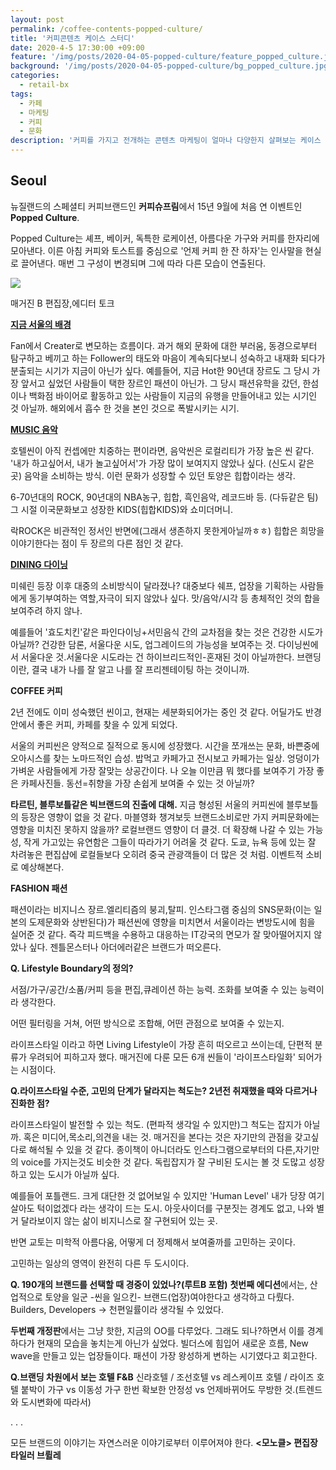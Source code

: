 ```yaml
---
layout: post
permalink: /coffee-contents-popped-culture/
title: '커피콘텐츠 케이스 스터디'
date: 2020-4-5 17:30:00 +09:00
feature: '/img/posts/2020-04-05-popped-culture/feature_popped_culture.jpg'
background: '/img/posts/2020-04-05-popped-culture/bg_popped_culture.jpg'
categories:
  - retail-bx
tags:
  - 카페
  - 마케팅
  - 커피
  - 문화
description: '커피를 가지고 전개하는 콘텐츠 마케팅이 얼마나 다양한지 살펴보는 케이스 스터디. 뉴질랜드 커피 슈프림의 커피로 여는 아침 시리즈.'
---
```


## Seoul

뉴질랜드의 스페셜티 커피브랜드인 **커피슈프림**에서 15년 9월에 처음 연 이벤트인 **Popped Culture**.



Popped Culture는 셰프, 베이커, 독특한 로케이션, 아름다운 가구와 커피를 한자리에 모아낸다. 이른 아침 커피와 토스트를 중심으로 '언제 커피 한 잔 하자'는 인사말을 현실로 끌어낸다. 매번 그 구성이 변경되며 그에 따라 다른 모습이 연출된다.

<img src="https://331mrnu3ylm2k3db3s1xd1hg-wpengine.netdna-ssl.com/wp-content/uploads/2015/11/Sprudge-PoppedCultureXCoffeeSupreme-AbigailGranbery-Popped_Culture_2_Seating_Area_Simon_Moore_03.jpg">

매거진 B 편집장,에디터 토크

<u>**지금 서울의 배경**</u>

Fan에서 Creater로 변모하는 흐름이다.
과거 해외 문화에 대한 부러움, 동경으로부터 탐구하고 베끼고 하는 Follower의 태도와 마음이 계속되다보니 성숙하고 내재화 되다가 분출되는 시기가 지금이 아닌가 싶다. 예를들어, 지금 Hot한 90년대 장르도 그 당시 가장 앞서고 싶었던 사람들이 택한 장르인 패션이 아닌가. 그 당시 패션유학을 갔던, 한섬이나 백화점 바이어로 활동하고 있는 사람들이 지금의 유행을 만들어내고 있는 시기인 것 아닐까. 해외에서 흡수 한 것을 본인 것으로 폭발시키는 시기.



<u>**MUSIC 음악**</u>

호텔씬이 아직 컨셉에만 치중하는 편이라면, 음악씬은 로컬리티가 가장 높은 씬 같다.
'내가 하고싶어서, 내가 놀고싶어서'가 가장 많이 보여지지 않았나 싶다. (신도시 같은 곳)
음악을 소비하는 방식. 이런 문화가 성장할 수 있던 토양은 힙합이라는 생각.

6-70년대의 ROCK, 90년대의 NBA농구, 힙합, 흑인음악, 레코드바 등.  (다듀같은 팀)
그 시절 이국문화보고 성장한 KIDS(힙합KIDS)와 쇼미더머니.

락ROCK은 비관적인 정서인 반면에(그래서 생존하지 못한게아닐까ㅎㅎ)
힙합은 희망을 이야기한다는 점이 두 장르의 다른 점인 것 같다.



<u>**DINING 다이닝**</u>

미쉐린 등장 이후 대중의 소비방식이 달라졌나? 대중보다 쉐프, 업장을 기획하는 사람들에게 동기부여하는 역할,자극이 되지 않았나 싶다. 맛/음악/시각 등 총체적인 것의 합을 보여주려 하지 않나.

예를들어 '효도치킨'같은 파인다이닝+서민음식 간의 교차점을 찾는 것은 건강한 시도가 아닐까?
건강한 담론, 서울다운 시도, 업그레이드의 가능성을 보여주는 것. 다이닝씬에서 서울다운 것.서울다운 시도라는 건 하이브리드적인-혼재된 것이 아닐까한다. 브랜딩이란, 결국 내가 나를 잘 알고 나를 잘 프리젠테이팅 하는 것이니까.



**COFFEE 커피**

2년 전에도 이미 성숙했던 씬이고, 현재는 세분화되어가는 중인 것 같다.
어딜가도 반경 안에서 좋은 커피, 카페를 찾을 수 있게 되었다.

서울의 커피씬은 양적으로 질적으로 동시에 성장했다. 시간을 쪼개쓰는 문화, 바쁜중에 오아시스를 찾는 노마드적인 습성. 밥먹고 카페가고 전시보고 카페가는 일상. 엉덩이가 가벼운 사람들에게 가장 잘맞는 상공간이다.
나 오늘 이만큼 뭐 했다를 보여주기 가장 좋은 카페사진들. 동선=취향을 가장 손쉽게 보여줄 수 있는 것 아닐까?

**타르틴, 블루보틀같은 빅브랜드의 진출에 대해.** 지금 형성된 서울의 커피씬에 블루보틀의 등장은 영향이 없을 것 같다.
마블영화 챙겨보듯 브랜드소비로만 가지 커피문화에는 영향을 미치진 못하지 않을까?
로컬브랜드 영향이 더 클것. 더 확장해 나갈 수 있는 가능성, 작게 가고있는 유연함은 그들이 따라가기 어려울 것 같다.
도쿄, 뉴욕 등에 있는 잘 차려놓은 편집샵에 로컬들보다 오히려 중국 관광객들이 더 많은 것 처럼. 이벤트적 소비로 예상해본다.



**FASHION 패션** 

패션이라는 비지니스 장르.엘리티즘의 붕괴,탈피.
인스타그램 중심의 SNS문화(이는 일본의 도제문화와 상반된다)가 패션씬에 영향을 미치면서 서울이라는 변방도시에 힘을 실어준 것 같다. 즉각 피드백을 수용하고 대응하는 IT강국의 면모가 잘 맞아떨어지지 않았나 싶다.
젠틀몬스터나 아더에러같은 브랜드가 떠오른다.



**Q. Lifestyle Boundary의 정의?**

서점/가구/공간/소품/커피 등을 편집,큐레이션 하는 능력. 조화를 보여줄 수 있는 능력이라 생각한다.

어떤 필터링을 거쳐,
어떤 방식으로 조합해,
어떤 관점으로 보여줄 수 있는지.

라이프스타일 이라고 하면 Living Lifestyle이 가장 흔히 떠오르고 쓰이는데, 단편적 분류가 우려되어 피하고자 했다. 매거진에 다룬 모든 6개 씬들이 '라이프스타일화' 되어가는 시점이다.



**Q.라이프스타일 수준, 고민의 단계가 달라지는 척도는? 2년전 취재했을 때와 다르거나 진화한 점?**

라이프스타일이 발전할 수 있는 척도. (편파적 생각일 수 있지만)그 척도는 잡지가 아닐까. 혹은 미디어,목소리,의견을 내는 것.
매거진을 본다는 것은 자기만의 관점을 갖고싶다로 해석될 수 있을 것 같다.
종이책이 아니더라도 인스타그램으로부터의 다른,자기만의 voice를 가지는것도 비슷한 것 같다. 독립잡지가 잘 구비된 도시는 볼 것 도많고 성장하고 있는 도시가 아닐까 싶다.

예를들어 포틀랜드. 크게 대단한 것 없어보일 수 있지만 'Human Level' 내가 당장 여기 살아도 턱이없겠다 라는 생각이 드는 도시. 아웃사이더를 구분짓는 경계도 없고, 나와 별거 달라보이지 않는 삶이 비지니스로 잘 구현되어 있는 곳.

반면 교토는 미학적 아름다움, 어떻게 더 정제해서 보여줄까를 고민하는 곳이다. 

고민하는 일상의 영역이 완전히 다른 두 도시이다.



**Q. 190개의 브랜드를 선택할 때 경중이 있었나?(루트B 포함)**
**첫번째 에디션**에서는, 산업적으로 토양을 일군 -씬을 일으킨- 브랜드(업장)여야한다고 생각하고 다뤘다. Builders, Developers -> 천편일률이라 생각될 수 있었다.

**두번째 개정판**에서는 그냥 핫한, 지금의 OO를 다루었다. 그래도 되나?하면서 이를 경계하다가 현재의 모습을 놓치는게 아닌가 싶었다. 빌더스에 힘입어 새로운 흐름, New wave을 만들고 있는 업장들이다.
패션이 가장 왕성하게 변하는 시기였다고 회고한다.

**Q.브랜딩 차원에서 보는 호텔 F&B**
신라호텔 / 조선호텔 vs 레스케이프 호텔 / 라이즈 호텔
붙박이 가구 vs 이동성 가구
한번 확보한 안정성 vs 언제바뀌어도 무방한 것.(트렌드와 도시변화에 따라서)



. . . 

모든 브랜드의 이야기는 자연스러운 이야기로부터 이루어져야 한다. **<모노클> 편집장 타일러 브륄레** 

